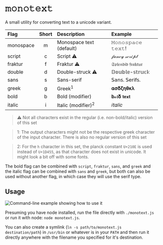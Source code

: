 # 𝚖𝚘𝚗𝚘𝚝𝚎𝚡𝚝
A small utility for converting text to a unicode variant.

| Flag      | Short | Description                   | Example           |
|:--------- |:-----:|:----------------------------- |:----------------- |
| monospace |   m   | Monospace text (default)      | 𝙼𝚘𝚗𝚘𝚜𝚙𝚊𝚌𝚎 𝚝𝚎𝚡𝚝! |
| script    |   c   | Script :warning:              | 𝒻𝒶𝓃𝒸𝓎 𝓈𝒸𝓇𝒾𝓅𝓉   |
| fraktur   |   f   | Fraktur :warning:             | 𝔖𝔭𝔩𝔢𝔫𝔡𝔦𝔡 𝔣𝔯𝔞𝔨𝔱𝔲𝔯  |
| double    |   d   | Double-struck :warning:       | 𝔻𝕠𝕦𝕓𝕝𝕖-𝕤𝕥𝕣𝕦𝕔𝕜  |
| sans      |   s   | Sans-serif                    | 𝖲𝖺𝗇𝗌. 𝖲𝖾𝗋𝗂𝖿𝗌.     |
| greek     |   g   | Greek<sup>1</sup>             | 𝛂𝛔𝛅𝛇𝛈𝛉𝛋𝛌       |
| bold      |   b   | Bold (modifier)               | 𝐛𝓸𝖑𝛅 𝘁𝗲𝘅𝘁        |
| italic    |   i   | Italic (modifier)<sup>2</sup> | 𝑖𝘵𝛼𝑙𝘪𝑐             |

> :warning: Not all characters exist in the regular (i.e. non-bold/italic) version of this set

> 1: The output characters might not be the respective greek character of the input character. There is also no regular version of this set

> 2: For the `h` character in this set, the planck constant `U+210E` is used instead of `U+1D455`, as that character
> does not exist in unicode. It might look a bit off with some fonts.

The bold flag can be combined with `script`, `fraktur`, `sans`, and `greek` and the italic flag can be combined with `sans` and `greek`, but both can also be used without another flag, in which case they will use the serif type.

## Usage
![Command-line example showing how to use it](https://i.imgur.com/ZblSzea.png "Command-line example")

Presuming you have node installed, run the file directly with `./monotext.js`
or run it with node: `node monotext.js`.

You can also create a symlink (`ln -s path/to/monotext.js destination/path`) in
`/usr/bin` or whatever is in your `PATH` and then run it directly anywhere with the
filename you specified for it's destination.
